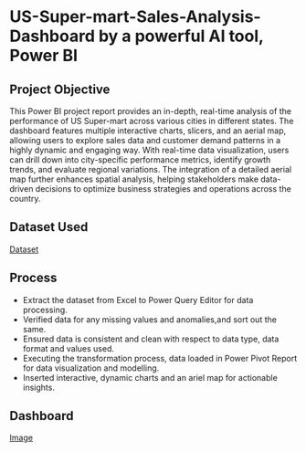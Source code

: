 # US-Super-mart-Sales-Analysis-Dashboard by a powerful AI tool, Power BI

## Project Objective
This Power BI project report provides an in-depth, real-time analysis of the performance of US Super-mart across various cities in different states. The dashboard features multiple interactive charts, slicers, and an aerial map, allowing users to explore sales data and customer demand patterns in a highly dynamic and engaging way. With real-time data visualization, users can drill down into city-specific performance metrics, identify growth trends, and evaluate regional variations. The integration of a detailed aerial map further enhances spatial analysis, helping stakeholders make data-driven decisions to optimize business strategies and operations across the country.

## Dataset Used
<a href="https://github.com/im-arpit15/US-Super-mart-Sales-Analysis/blob/main/Sampledata.xlsx">Dataset</a>

## Process
- Extract the dataset from Excel to Power Query Editor for data processing.
- Verified data for any missing values and anomalies,and sort out the same.
- Ensured data is consistent and clean with respect to data type, data format and values used.
- Executing the transformation process, data loaded in Power Pivot Report for data visualization and modelling.
- Inserted interactive, dynamic charts and an ariel map for actionable insights.

## Dashboard
<a href="https://github.com/im-arpit15/US-Super-mart-Sales-Analysis/blob/main/US%20Supermart.png">Image</a>
